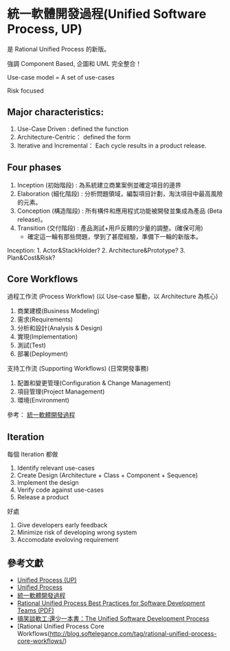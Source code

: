 # 統一軟體開發過程(Unified Software Process, UP)

是 Rational Unified Process 的新版。

強調 Component Based, 企圖和 UML 完全整合！

Use-case model = A set of use-cases

Risk focused

## Major characteristics: 

1. Use-Case Driven : defined the function
2. Architecture-Centric： defined the form
3. Iterative and Incremental： Each cycle results in a product release.

## Four phases

1. Inception (初始階段) : 為系統建立商業案例並確定項目的邊界
2. Elaboration (細化階段) : 分析問題領域，編製項目計劃，淘汰項目中最高風險的元素。
3. Conception (構造階段) : 所有構件和應用程式功能被開發並集成為產品 (Beta release)。
4. Transition (交付階段) : 產品測試+用戶反饋的少量的調整。(確保可用)
    * 確定這一輪有那些問題，學到了甚麼經驗，準備下一輪的新版本。


Inception: 1. Actor&StackHolder? 2. Architecture&Prototype? 3. Plan&Cost&Risk?

## Core Workflows

過程工作流 (Process Workflow)  (以 Use-case 驅動，以 Architecture 為核心)

1. 商業建模(Business Modeling)
2. 需求(Requirements)
3. 分析和設計(Analysis & Design)
4. 實現(Implementation)
5. 測試(Test)
6. 部署(Deployment)

支持工作流 (Supporting Workflows) (日常開發事務)

1. 配置和變更管理(Configuration & Change Management)
2. 項目管理(Project Management)
3. 環境(Environment)

參考： [統一軟體開發過程](http://wiki.mbalib.com/zh-tw/%E7%BB%9F%E4%B8%80%E8%BD%AF%E4%BB%B6%E5%BC%80%E5%8F%91%E8%BF%87%E7%A8%8B)

## Iteration

每個 Iteration 都做

1. Identify relevant use-cases
2. Create Design (Architecture + Class + Component + Sequence)
3. Implement the design
4. Verify code against use-cases
5. Release a product

好處

1. Give developers early feedback
2. Minimize risk of developing wrong system
3. Accomodate evoloving requirement

## 參考文獻
* [Unified Process (UP)](https://www.techopedia.com/definition/3885/unified-process-up)
* [Unified Process](https://en.wikipedia.org/wiki/Unified_Process)
* [統一軟體開發過程](http://wiki.mbalib.com/zh-tw/%E7%BB%9F%E4%B8%80%E8%BD%AF%E4%BB%B6%E5%BC%80%E5%8F%91%E8%BF%87%E7%A8%8B)
* [Rational Unified Process Best Practices for Software Development Teams (PDF)](https://www.ibm.com/developerworks/rational/library/content/03July/1000/1251/1251_bestpractices_TP026B.pdf)
* [搞笑談軟工:還少一本書：The Unified Software Development Process](http://teddy-chen-tw.blogspot.tw/2011/02/unified-software-development-process.html)
* [Rational Unified Process Core Workflows(http://blog.softelegance.com/tag/rational-unified-process-core-workflows/)